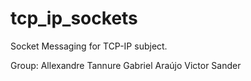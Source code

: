 # tcp_ip_sockets
Socket Messaging for TCP-IP subject.

Group: Allexandre Tannure
Gabriel Araújo
Victor Sander
